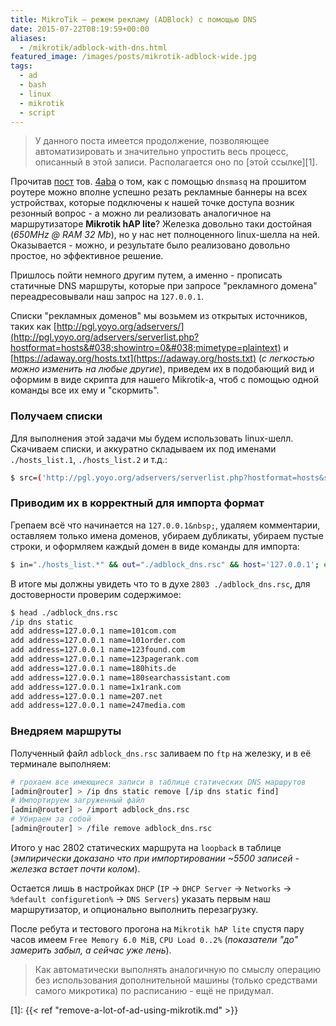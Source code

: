 ```yaml
---
title: MikroTik — режем рекламу (ADBlock) с помощью DNS
date: 2015-07-22T08:19:59+00:00
aliases:
  - /mikrotik/adblock-with-dns.html
featured_image: /images/posts/mikrotik-adblock-wide.jpg
tags:
  - ad
  - bash
  - linux
  - mikrotik
  - script
---
```


> У данного поста имеется продолжение, позволяющее автоматизировать и значительно упростить весь процесс, описанный в этой записи. Располагается оно по [этой ссылке][1].

Прочитав [пост](https://habr.com/post/263081/) тов. [4aba](https://habr.com/users/4aba/) о том, как с помощью `dnsmasq` на прошитом роутере можно вполне успешно резать рекламные баннеры на всех устройствах, которые подключены к нашей точке доступа возник резонный вопрос - а можно ли реализовать аналогичное на маршрутизаторе **Mikrotik hAP lite**? Железка довольно таки достойная (_650MHz @ RAM 32 Mb_), но у нас нет полноценного linux-шелла на ней. Оказывается - можно, и результате было реализовано довольно простое, но эффективное решение.

<!--more-->

Пришлось пойти немного другим путем, а именно - прописать статичные DNS маршруты, которые при запросе "рекламного домена" переадресовывали наш запрос на `127.0.0.1`.

Списки "рекламных доменов" мы возьмем из открытых источников, таких как [http://pgl.yoyo.org/adservers/](http://pgl.yoyo.org/adservers/serverlist.php?hostformat=hosts&#038;showintro=0&#038;mimetype=plaintext) и [https://adaway.org/hosts.txt](https://adaway.org/hosts.txt) (_с легкостью можно изменить на любые другие_), приведем их в подобающий вид и оформим в виде скрипта для нашего Mikrotik-а, чтоб с помощью одной команды все их ему и "скормить".

### Получаем списки

Для выполнения этой задачи мы будем использовать linux-шелл. Скачиваем списки, и аккуратно складываем их под именами `./hosts_list.1`, `./hosts_list.2` и т.д.:

```bash
$ src=('http://pgl.yoyo.org/adservers/serverlist.php?hostformat=hosts&showintro=0&mimetype=plaintext' 'https://adaway.org/hosts.txt'); i=0; for file in ${src[*]}; do i=$((i+1)); wget --no-check-certificate -O "./hosts_list.$i" "$file"; done;
```

### Приводим их в корректный для импорта формат

Грепаем всё что начинается на `127.0.0.1&nbsp;`, удаляем комментарии, оставляем только имена доменов, убираем дубликаты, убираем пустые строки, и оформляем каждый домен в виде команды для импорта:

```bash
$ in="./hosts_list.*" && out="./adblock_dns.rsc" && host='127.0.0.1'; echo "/ip dns static" > $out && grep '127.0.0.1 ' $in | grep -v '^#' | cut -d' ' -f 2 | sort -u | grep . | sed "s/^/add address=$host name=/" >> $out && rm -f $in; wc -l $out;
```

В итоге мы должны увидеть что то в духе `2803 ./adblock_dns.rsc`, для достоверности проверим содержимое:

```bash
$ head ./adblock_dns.rsc
/ip dns static
add address=127.0.0.1 name=101com.com
add address=127.0.0.1 name=101order.com
add address=127.0.0.1 name=123found.com
add address=127.0.0.1 name=123pagerank.com
add address=127.0.0.1 name=180hits.de
add address=127.0.0.1 name=180searchassistant.com
add address=127.0.0.1 name=1x1rank.com
add address=127.0.0.1 name=207.net
add address=127.0.0.1 name=247media.com
```

### Внедряем маршруты

Полученный файл `adblock_dns.rsc` заливаем по `ftp` на железку, и в её терминале выполняем:

```bash
# грохаем все имеющиеся записи в таблице статических DNS маршрутов
[admin@router] > /ip dns static remove [/ip dns static find]
# Импортируем загруженный файл
[admin@router] > /import adblock_dns.rsc
# Убираем за собой
[admin@router] > /file remove adblock_dns.rsc
```

Итого у нас 2802 статических маршрута на `loopback` в таблице (_эмпирически доказано что при импортировании ~5500 записей - железка встает почти колом_).

Остается лишь в настройках `DHCP` (`IP` &rarr; `DHCP Server` &rarr; `Networks` &rarr; `%default configuretion%` &rarr; `DNS Servers`) указать первым наш маршрутизатор, и опционально выполнить перезагрузку.

После ребута и тестового прогона на `Mikrotik hAP lite` спустя пару часов имеем `Free Memory 6.0 MiB`, `CPU Load 0..2%` (_показатели "до" замерить забыл, а сейчас уже лень_).

> Как автоматически выполнять аналогичную по смыслу операцию без использования дополнительной машины (только средствами самого микротика) по расписанию - ещё не придумал.

[1]: {{< ref "remove-a-lot-of-ad-using-mikrotik.md" >}}
 